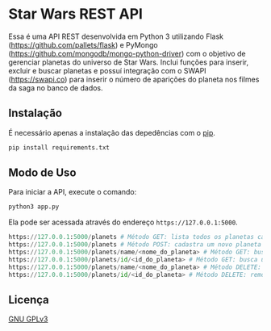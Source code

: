 # Star Wars REST API

Essa é uma API REST desenvolvida em Python 3 utilizando Flask (https://github.com/pallets/flask) e PyMongo (https://github.com/mongodb/mongo-python-driver) com o objetivo de gerenciar planetas do universo de Star Wars. Inclui funções para inserir, excluir e buscar planetas e possuí integração com o SWAPI (https://swapi.co) para inserir o número de aparições do planeta nos filmes da saga no banco de dados.

## Instalação

É necessário apenas a instalação das depedências com o [pip](https://pip.pypa.io/en/stable/).

```bash
pip install requirements.txt
```

## Modo de Uso

Para iniciar a API, execute o comando:
```python
python3 app.py
```
Ela pode ser acessada através do endereço ```https://127.0.0.1:5000```.
```python
https://127.0.0.1:5000/planets # Método GET: lista todos os planetas cadastrados no banco de dados
https://127.0.0.1:5000/planets # Método POST: cadastra um novo planeta no banco de dados
https://127.0.0.1:5000/planets/name/<nome_do_planeta> # Método GET: busca um planeta pelo nome
https://127.0.0.1:5000/planets/id/<id_do_planeta> # Método GET: busca um planeta pelo id
https://127.0.0.1:5000/planets/name/<nome_do_planeta> # Método DELETE: remove um planeta com nome correspondente
https://127.0.0.1:5000/planets/id/<id_do_planeta> # Método DELETE: remove um planeta com id correspondente
```
## Licença
[GNU GPLv3](https://choosealicense.com/licenses/gpl-3.0/)
